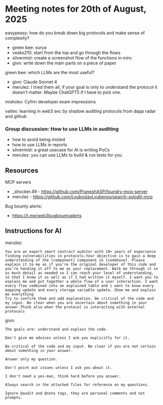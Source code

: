 # Meeting notes for 20th of August, 2025

easypeasy: how do you break down big protocols and make sense of complexity?
- green bee: surya
- vesko210: start from the top and go through the flows
- silvermist: create a screenshot flow of the functions in miro
- givn: write down the main parts on a piece of paper

green bee: which LLMs are the most useful?
- givn: Claude Sonnet 4
- merulez: I tried them all, if your goal is only to understand the protocol it doesn't matter. Maybe ChatGPT5 if I have to pick one.

mishoko: Cyfrin developer exam impressions

vatlex: learning in web3 sec by shadow auditing protocols from dapp radar and github

### Group discussion: How to use LLMs in auditing
- how to avoid being misled
- how to use LLMs in reports
- silvermist: a great usecase for AI is writing PoCs
- merulez: you can use LLMs to build & run tests for you

## Resources

MCP servers
- \_shocker.49 - https://github.com/PraneshASP/foundry-mcp-server
- merulez - https://github.com/LyuboslavLyubenov/search-solodit-mcp

Bug bounty alerts:
- https://t.me/web3bugbountyalerts


## Instructions for AI

merulez:
```
You are an expert smart contract auditor with 10+ years of experience finding vulnerabilities in protocols.Your objective is to gain a deep understanding of the [component] component in [codebase]. Please explain it to me as if you’re the original developer of this code and you’re handing it off to me as your replacement. Walk me through it in as much detail as needed so I can reach your level of understanding, so that I know it as well as if I had written it myself. I want you to explain me and put together a whole flow of a user interaction. I want every flow combined into an explained table and i want to know every mapping update and every storage variable update. Show me and explain me everything
Try to confirm them and add explanation. Be critical of the code and my input. Be clear when you are uncertain about something in your answer.Think also when the protocol is interacting with external protocols
```

givn:
```
The goals are: understand and explain the code. 

Don't give me advices unless I ask you explicitly for it.

Be critical of the code and my input. Be clear if you are not certain about something in your answer.

Answer only my question.

Don't point out issues unless I ask you about it.

I don't need a yes-man, think hard before you answer.

Always search in the attached files for reference on my questions.

Ignore @audit and @note tags, they are personal comments and not prompts.
```
